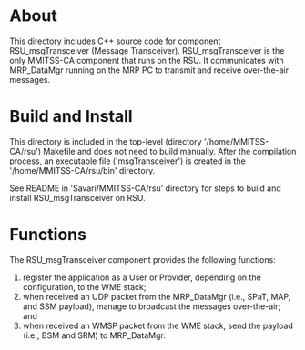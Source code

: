 # About

This directory includes C++ source code for component RSU_msgTransceiver (Message Transceiver).
RSU_msgTransceiver is the only MMITSS-CA component that runs on the RSU. It communicates with
MRP_DataMgr running on the MRP PC to transmit and receive over-the-air messages.

# Build and Install

This directory is included in the top-level (directory '/home/MMITSS-CA/rsu') Makefile and does not
need to build manually. After the compilation process, an executable file ('msgTransceiver') is
created in the '/home/MMITSS-CA/rsu/bin' directory.

See README in 'Savari/MMITSS-CA/rsu' directory for steps to build and install RSU_msgTransceiver on RSU.

# Functions

The RSU_msgTransceiver component provides the following functions:
1. register the application as a User or Provider, depending on the configuration, to the WME stack;
2. when received an UDP packet from the MRP_DataMgr (i.e., SPaT, MAP, and SSM payload), manage to
broadcast the messages over-the-air; and
3. when received an WMSP packet from the WME stack, send the payload (i.e., BSM and SRM) to MRP_DataMgr.
